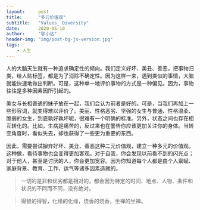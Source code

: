 ```yaml
---
layout:     post
title:      "多元价值观"
subtitle:   "Values_ Diversity"
date:       2020-05-10
author:     "邬小达"
header-img: "img/post-bg-js-version.jpg"
tags:
    - 人生
---
```


人的大脑天生就有一种追求确定性的倾向。我们定义好坏、美丑、善恶，把事物归类，给人贴标签，都是为了消除不确定性。因为这样一来，遇到类似的事情，大脑就能快速地做出判断。可是，这种单一地评价事物的方式是一种偏见。因为，事物往往是多种因素因所引起的。

美女与长相普通的妹子放在一起，我们会认为前者是好的。可是，当我们再加上一些形容词，就变得难以评价了。美丽、性格恶劣、坚强的女生与普通、性格温柔、脆弱的女生，到底孰好孰坏呢，很难有一个明确的标准。另外，状态之间也存在相互转化的。比如，生病是痛苦的，反过来也在警告你应该更加关注你的身体。当转变角度时，看似失去，却也获得了一些更为重要的东西。

因此，需要尝试摒弃好坏、美丑、善恶这种二元价值观，建立一种多元的价值观。这种做，看待事物也会变得更加客观。对于自我，你会发现以前看不到的闪光点；对于他人，甚至是讨厌的人，你会更加宽容。因为你知道每个人都是由个人禀赋、家庭背景、教育、工作、运气等诸多因素造就的。

> 一切的是非和优劣都是相对的，都会因为特定的时间、地点、人物、条件和状况的不同而不同，没有绝对。

> 得智的得智，化缘的化缘，烧香的烧香，坐禅的坐禅。

